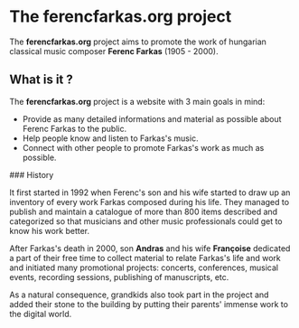 # The ferencfarkas.org project

The **ferencfarkas.org** project aims to promote the work of hungarian classical music composer **Ferenc Farkas** (1905 - 2000).

## What is it ?

The **ferencfarkas.org** project is a website with 3 main goals in mind:

 - Provide as many detailed informations and material as possible about Ferenc Farkas to the public.
 - Help people know and listen to Farkas's music.
 - Connect with other people to promote Farkas's work as much as possible.

### History

It first started in 1992 when Ferenc's son and his wife started to draw up an inventory of every work Farkas composed during his life. They managed to publish and maintain a catalogue of more than 800 items described and categorized so that musicians and other music professionals could get to know his work better.

After Farkas's death in 2000, son **Andras** and his wife **Françoise** dedicated a part of their free time to collect material to relate Farkas's life and work and initiated many promotional projects: concerts, conferences, musical events, recording sessions, publishing of manuscripts, etc.

As a natural consequence, grandkids also took part in the project and added their stone to the building by putting their parents' immense work to the digital world.


